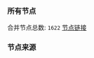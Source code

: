 ### 所有节点
合并节点总数: `1622`
[节点链接](https://raw.githubusercontent.com/rzhy1/11/master/sub/sub_merge_base64.txt)

### 节点来源
